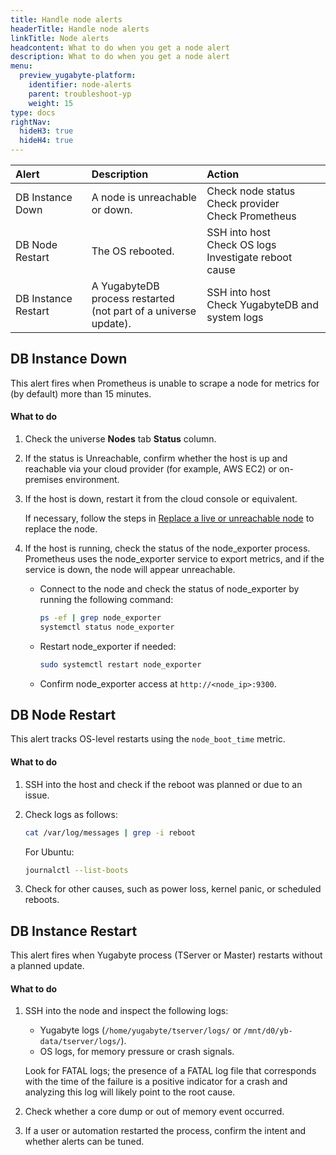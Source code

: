 ```yaml
---
title: Handle node alerts
headerTitle: Handle node alerts
linkTitle: Node alerts
headcontent: What to do when you get a node alert
description: What to do when you get a node alert
menu:
  preview_yugabyte-platform:
    identifier: node-alerts
    parent: troubleshoot-yp
    weight: 15
type: docs
rightNav:
  hideH3: true
  hideH4: true
---
```


| Alert | Description | Action |
| :--- | :--- | :--- |
| DB Instance Down | A node is unreachable or down. | Check node status<br>Check provider<br>Check Prometheus |
| DB Node Restart | The OS rebooted. | SSH into host<br>Check OS logs<br>Investigate reboot cause |
| DB Instance Restart | A YugabyteDB process restarted<br>(not part of a universe update). | SSH into host<br>Check YugabyteDB and system logs |

## DB Instance Down

This alert fires when Prometheus is unable to scrape a node for metrics for (by default) more than 15 minutes.

#### What to do

1. Check the universe **Nodes** tab **Status** column.

1. If the status is Unreachable, confirm whether the host is up and reachable via your cloud provider (for example, AWS EC2) or on-premises environment.

1. If the host is down, restart it from the cloud console or equivalent.

    If necessary, follow the steps in [Replace a live or unreachable node](../../manage-deployments/remove-nodes/#replace-a-live-or-unreachable-node) to replace the node.

1. If the host is running, check the status of the node_exporter process. Prometheus uses the node_exporter service to export metrics, and if the service is down, the node will appear unreachable.

    - Connect to the node and check the status of node_exporter by running the following command:

        ```sh
        ps -ef | grep node_exporter
        systemctl status node_exporter
        ```

    - Restart node_exporter if needed:

        ```sh
        sudo systemctl restart node_exporter
        ```

    - Confirm node_exporter access at `http://<node_ip>:9300`.

## DB Node Restart

This alert tracks OS-level restarts using the `node_boot_time` metric.

#### What to do

1. SSH into the host and check if the reboot was planned or due to an issue.

1. Check logs as follows:

    ```sh
    cat /var/log/messages | grep -i reboot
    ```

    For Ubuntu:

    ```sh
    journalctl --list-boots
    ```

1. Check for other causes, such as power loss, kernel panic, or scheduled reboots.

## DB Instance Restart

This alert fires when Yugabyte process (TServer or Master) restarts without a planned update.

#### What to do

1. SSH into the node and inspect the following logs:

    - Yugabyte logs (`/home/yugabyte/tserver/logs/` or `/mnt/d0/yb-data/tserver/logs/`).
    - OS logs, for memory pressure or crash signals.

    Look for FATAL logs; the presence of a FATAL log file that corresponds with the time of the failure is a positive indicator for a crash and analyzing this log will likely point to the root cause.

1. Check whether a core dump or out of memory event occurred.

1. If a user or automation restarted the process, confirm the intent and whether alerts can be tuned.
